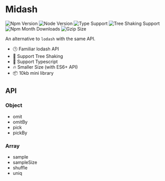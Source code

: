 # Midash

![Npm Version](https://badgen.net/npm/v/midash)
![Node Version](https://badgen.net/npm/node/midash)
![Type Support](https://badgen.net/npm/types/midash)
![Tree Shaking Support](https://badgen.net/bundlephobia/tree-shaking/midash)
![Npm Month Downloads](https://badgen.net/npm/dw/midash)
![Gzip Size](https://badgen.net/bundlephobia/minzip/midash)

An alternative to `lodash` with the same API. 

+ 🕒 Familiar lodash API
+ 💪 Support Tree Shaking
+ 👫 Support Typescript
+ 🔥 Smaller Size (with ES6+ API)
+ 📦 10kb mini library

## API

### Object

+ omit
+ omitBy
+ pick
+ pickBy

### Array

+ sample
+ sampleSize
+ shuffle
+ uniq
